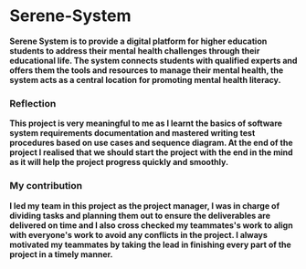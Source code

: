 # Serene-System
**Serene System is to provide a digital platform for higher education students to address their mental health challenges through their educational life. The system connects students with qualified experts and offers them the tools and resources to manage their mental health, the system acts as a central location for promoting mental health literacy.**

### Reflection
**This project is very meaningful to me as I learnt the basics of software system requirements documentation and mastered writing test procedures based on use cases and sequence diagram. At the end of the project I realised that we should start the project with the end in the mind as it will help the project progress quickly and smoothly.**

### My contribution
**I led my team in this project as the project manager, I was in charge of dividing tasks and planning them out to ensure the deliverables are delivered on time and I also cross checked my teammates's work to align with everyone's work to avoid any conflicts in the project. I always motivated my teammates by taking the lead in finishing every part of the project in a timely manner.** 
